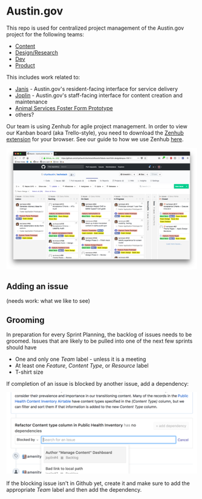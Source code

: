 # Austin.gov 

This repo is used for centralized project management of the Austin.gov project for the following teams:
  - [Content](https://github.com/cityofaustin/techstack#boards?labels=team%3A%20content)
  - [Design/Research](https://github.com/cityofaustin/techstack#boards?labels=team%3A%20design%2Fresearch&repos=118780243)
  - [Dev](https://github.com/cityofaustin/techstack#boards?labels=team%3A%20dev)
  - [Product](https://github.com/cityofaustin/techstack#boards?labels=team%3A%20product)

This includes work related to:
  - [Janis](https://github.com/cityofaustin/janis) - Austin.gov's resident-facing interface for service delivery
  - [Joplin](https://github.com/cityofaustin/joplin) - Austin.gov's staff-facing interface for content creation and maintenance
  - [Animal Services Foster Form Prototype](https://github.com/cityofaustin/prototypeform)
  - others?

Our team is using Zenhub for agile project management. In order to view our Kanban board (aka Trello-style), you need to download the [Zenhub extension](https://www.zenhub.com/extension) for your browser. See our guide to how we use Zenhub [here](https://docs.google.com/presentation/d/1HUC70Tlf41XKe_ESRJMWcPlpTdpiKeld_lTRNoLC7Y4/edit#slide=id.p). 

![](/img/zenhub_board.png)

## Adding an issue
(needs work: what we like to see)

## Grooming
In preparation for every Sprint Planning, the backlog of issues needs to be groomed. Issues that are likely to be pulled into one of the next few sprints should have
  - One and only one _Team_ label - unless it is a meeting
  - At least one _Feature_, _Content Type_, or _Resource_ label
  - T-shirt size

If completion of an issue is blocked by another issue, add a dependency:

![](/img/dependency.png)

If the blocking issue isn't in Github yet, create it and make sure to add the appropriate _Team_ label and then add the dependency. 
